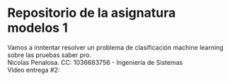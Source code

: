 # Repositorio de la asignatura modelos 1 
Vamos a inntentar resolver un problema de clasificación machine learning sobre las pruebas saber pro. <br/>
Nicolas Penalosa. CC: 1036683756 - Ingeniería de Sistemas
<br/>
Video entrega #2: 

